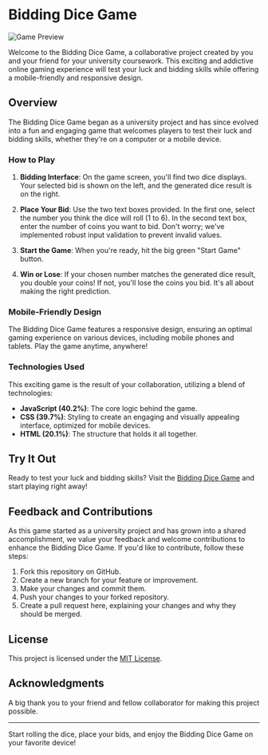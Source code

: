 # Bidding Dice Game

![Game Preview](https://cdn.upload.systems/uploads/HiXFdikj.png)

Welcome to the Bidding Dice Game, a collaborative project created by you and your friend for your university coursework. This exciting and addictive online gaming experience will test your luck and bidding skills while offering a mobile-friendly and responsive design.

## Overview

The Bidding Dice Game began as a university project and has since evolved into a fun and engaging game that welcomes players to test their luck and bidding skills, whether they're on a computer or a mobile device.

### How to Play

1. **Bidding Interface**: On the game screen, you'll find two dice displays. Your selected bid is shown on the left, and the generated dice result is on the right.

2. **Place Your Bid**: Use the two text boxes provided. In the first one, select the number you think the dice will roll (1 to 6). In the second text box, enter the number of coins you want to bid. Don't worry; we've implemented robust input validation to prevent invalid values.

3. **Start the Game**: When you're ready, hit the big green "Start Game" button.

4. **Win or Lose**: If your chosen number matches the generated dice result, you double your coins! If not, you'll lose the coins you bid. It's all about making the right prediction.

### Mobile-Friendly Design

The Bidding Dice Game features a responsive design, ensuring an optimal gaming experience on various devices, including mobile phones and tablets. Play the game anytime, anywhere!

### Technologies Used

This exciting game is the result of your collaboration, utilizing a blend of technologies:

- **JavaScript (40.2%)**: The core logic behind the game.
- **CSS (39.7%)**: Styling to create an engaging and visually appealing interface, optimized for mobile devices.
- **HTML (20.1%)**: The structure that holds it all together.

## Try It Out

Ready to test your luck and bidding skills? Visit the [Bidding Dice Game](https://krystaldevv.github.io/bidapp/) and start playing right away!

## Feedback and Contributions

As this game started as a university project and has grown into a shared accomplishment, we value your feedback and welcome contributions to enhance the Bidding Dice Game. If you'd like to contribute, follow these steps:

1. Fork this repository on GitHub.
2. Create a new branch for your feature or improvement.
3. Make your changes and commit them.
4. Push your changes to your forked repository.
5. Create a pull request here, explaining your changes and why they should be merged.

## License

This project is licensed under the [MIT License](LICENSE).

## Acknowledgments

A big thank you to your friend and fellow collaborator for making this project possible.

---

Start rolling the dice, place your bids, and enjoy the Bidding Dice Game on your favorite device!
